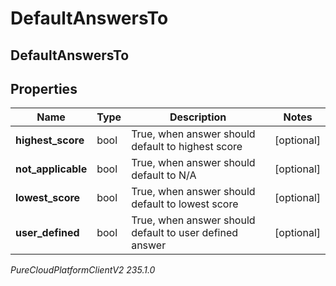 # DefaultAnswersTo

## DefaultAnswersTo

## Properties

|Name | Type | Description | Notes|
|------------ | ------------- | ------------- | -------------|
| **highest_score** | bool | True, when answer should default to highest score | [optional] |
| **not_applicable** | bool | True, when answer should default to N/A | [optional] |
| **lowest_score** | bool | True, when answer should default to lowest score | [optional] |
| **user_defined** | bool | True, when answer should default to user defined answer | [optional] |



_PureCloudPlatformClientV2 235.1.0_
